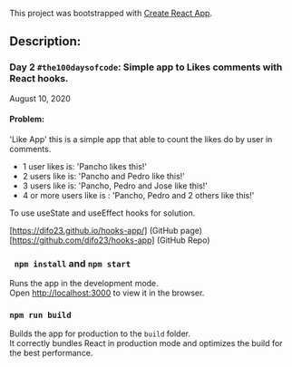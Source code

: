 This project was bootstrapped with [Create React App](https://github.com/facebook/create-react-app).


## Description:

### Day 2 `#the100daysofcode`: Simple app to Likes comments with React hooks.
August 10, 2020

#### Problem:
'Like App' this is a simple app that able to count the likes do by user in comments. 
* 1 user likes is: 'Pancho likes this!'
* 2 users like is: 'Pancho and Pedro like this!' 
* 3 users like is: 'Pancho, Pedro and Jose like this!' 
* 4 or more users like is : 'Pancho, Pedro and 2 others like this!' 

To use useState and useEffect hooks for solution.

[https://difo23.github.io/hooks-app/] (GitHub page)
[https://github.com/difo23/hooks-app] (GitHub Repo)


### ` npm install` and `npm start`

Runs the app in the development mode.<br />
Open [http://localhost:3000](http://localhost:3000) to view it in the browser.



### `npm run build`

Builds the app for production to the `build` folder.<br />
It correctly bundles React in production mode and optimizes the build for the best performance.

